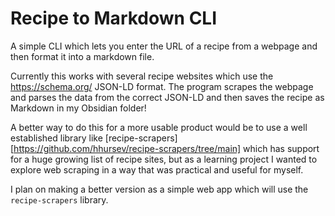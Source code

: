 # Recipe to Markdown CLI

A simple CLI which lets you enter the URL of a recipe from a webpage and then format it into a markdown file.

Currently this works with several recipe websites which use the https://schema.org/ JSON-LD format. The program scrapes the webpage and parses the data from the correct JSON-LD and then saves the recipe as Markdown in my Obsidian folder!

A better way to do this for a more usable product would be to use a well established library like [recipe-scrapers][https://github.com/hhursev/recipe-scrapers/tree/main] which has support for a huge growing list of recipe sites, but as a learning project I wanted to explore web scraping in a way that was practical and useful for myself.

I plan on making a better version as a simple web app which will use the `recipe-scrapers` library.
